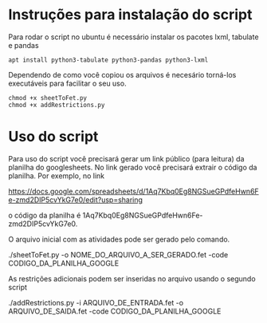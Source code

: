 # Instruções para instalação do script

Para rodar o script no ubuntu é necessário instalar os pacotes lxml, tabulate e pandas

```console
apt install python3-tabulate python3-pandas python3-lxml
```

Dependendo de como você copiou os arquivos é necesário torná-los executáveis para facilitar o seu uso.

```console
chmod +x sheetToFet.py
chmod +x addRestrictions.py
```

# Uso do script

Para uso do script você precisará gerar um link público (para leitura) da planilha do googlesheets. No link gerado você precisará extrair o código da planilha. Por exemplo, no link

https://docs.google.com/spreadsheets/d/1Aq7Kbq0Eg8NGSueGPdfeHwn6Fe-zmd2DIP5cvYkG7e0/edit?usp=sharing

o código da planilha é 1Aq7Kbq0Eg8NGSueGPdfeHwn6Fe-zmd2DIP5cvYkG7e0.

O arquivo inicial com as atividades pode ser gerado pelo comando.

./sheetToFet.py -o NOME_DO_ARQUIVO_A_SER_GERADO.fet -code CODIGO_DA_PLANILHA_GOOGLE

As restrições adicionais podem ser inseridas no arquivo usando o segundo script

./addRestrictions.py -i ARQUIVO_DE_ENTRADA.fet -o ARQUIVO_DE_SAIDA.fet -code CODIGO_DA_PLANILHA_GOOGLE


